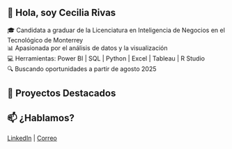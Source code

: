 ## 👋 Hola, soy Cecilia Rivas
🎓 Candidata a graduar de la Licenciatura en Inteligencia de Negocios en el Tecnológico de Monterrey   
📊 Apasionada por el análisis de datos y la visualización  
💻 Herramientas: Power BI | SQL | Python | Excel | Tableau | R Studio   
🔍 Buscando oportunidades a partir de agosto 2025   

## 🚀 Proyectos Destacados



## 📫 ¿Hablamos?
[LinkedIn](https://www.linkedin.com/in/cecilia-rivas-gonz%C3%A1lez-140b85220/) | [Correo](ceciliarivas0421@gmail.com)
